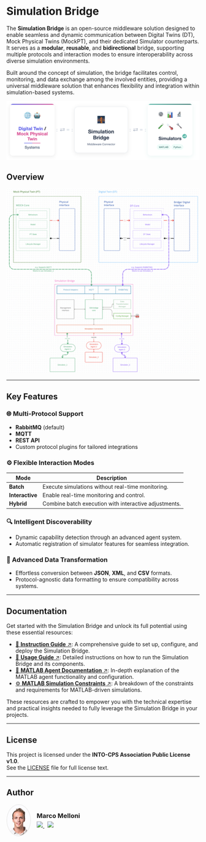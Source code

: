 # Simulation Bridge

The **Simulation Bridge** is an open-source middleware solution designed to enable seamless and dynamic communication between Digital Twins (DT), Mock Physical Twins (MockPT), and their dedicated Simulator counterparts. It serves as a **modular**, **reusable**, and **bidirectional** bridge, supporting multiple protocols and interaction modes to ensure interoperability across diverse simulation environments.

Built around the concept of simulation, the bridge facilitates control, monitoring, and data exchange among the involved entities, providing a universal middleware solution that enhances flexibility and integration within simulation-based systems.

![Project](images/project.png)

## Overview

![Simulation Bridge Architecture](images/software_architecture.png)

---

## Key Features

### 🌐 Multi-Protocol Support

- **RabbitMQ** (default)
- **MQTT**
- **REST API**
- Custom protocol plugins for tailored integrations

### ⚙️ Flexible Interaction Modes

| **Mode**        | **Description**                                       |
| --------------- | ----------------------------------------------------- |
| **Batch**       | Execute simulations without real-time monitoring.     |
| **Interactive** | Enable real-time monitoring and control.              |
| **Hybrid**      | Combine batch execution with interactive adjustments. |

### 🔍 Intelligent Discoverability

- Dynamic capability detection through an advanced agent system.
- Automatic registration of simulator features for seamless integration.

### 🔄 Advanced Data Transformation

- Effortless conversion between **JSON**, **XML**, and **CSV** formats.
- Protocol-agnostic data formatting to ensure compatibility across systems.

---

## Documentation

Get started with the Simulation Bridge and unlock its full potential using these essential resources:

- [📘 **Instruction Guide** ↗](INSTRUCTION.md): A comprehensive guide to set up, configure, and deploy the Simulation Bridge.
- [🚀 **Usage Guide** ↗](USAGE.md): Detailed instructions on how to run the Simulation Bridge and its components.
- [🔗 **MATLAB Agent Documentation** ↗](agents/MATLABagent/README.md): In-depth explanation of the MATLAB agent functionality and configuration.
- [⚙️ **MATLAB Simulation Constraints** ↗](tests/simulations/matlab/README.md): A breakdown of the constraints and requirements for MATLAB-driven simulations.

These resources are crafted to empower you with the technical expertise and practical insights needed to fully leverage the Simulation Bridge in your projects.

---

## License

This project is licensed under the **INTO-CPS Association Public License v1.0**.  
See the [LICENSE](./LICENSE) file for full license text.

---

## Author

<div align="left" style="display: flex; align-items: center; gap: 15px;">
  <img src="images/profile.jpg" width="60" style="border-radius: 50%; border: 2px solid #eee;"/>
  <div>
    <h3 style="margin: 0;">Marco Melloni</h3>
    <div style="margin-top: 5px;">
      <a href="https://www.linkedin.com/in/marco-melloni/">
        <img src="https://img.shields.io/badge/LinkedIn-Connect-blue?style=flat-square&logo=linkedin"/>
      </a>
      <a href="https://github.com/marcomelloni" style="margin-left: 8px;">
        <img src="https://img.shields.io/badge/GitHub-Profile-black?style=flat-square&logo=github"/>
      </a>
    </div>
  </div>
</div>
